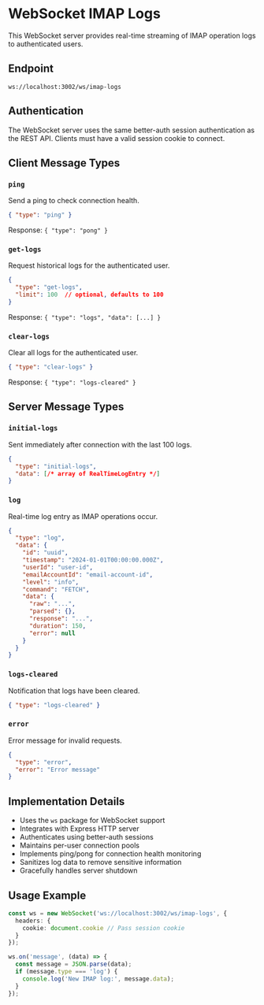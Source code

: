 # WebSocket IMAP Logs

This WebSocket server provides real-time streaming of IMAP operation logs to authenticated users.

## Endpoint

`ws://localhost:3002/ws/imap-logs`

## Authentication

The WebSocket server uses the same better-auth session authentication as the REST API. Clients must have a valid session cookie to connect.

## Client Message Types

### `ping`
Send a ping to check connection health.
```json
{ "type": "ping" }
```
Response: `{ "type": "pong" }`

### `get-logs`
Request historical logs for the authenticated user.
```json
{ 
  "type": "get-logs",
  "limit": 100  // optional, defaults to 100
}
```
Response: `{ "type": "logs", "data": [...] }`

### `clear-logs`
Clear all logs for the authenticated user.
```json
{ "type": "clear-logs" }
```
Response: `{ "type": "logs-cleared" }`

## Server Message Types

### `initial-logs`
Sent immediately after connection with the last 100 logs.
```json
{
  "type": "initial-logs",
  "data": [/* array of RealTimeLogEntry */]
}
```

### `log`
Real-time log entry as IMAP operations occur.
```json
{
  "type": "log",
  "data": {
    "id": "uuid",
    "timestamp": "2024-01-01T00:00:00.000Z",
    "userId": "user-id",
    "emailAccountId": "email-account-id",
    "level": "info",
    "command": "FETCH",
    "data": {
      "raw": "...",
      "parsed": {},
      "response": "...",
      "duration": 150,
      "error": null
    }
  }
}
```

### `logs-cleared`
Notification that logs have been cleared.
```json
{ "type": "logs-cleared" }
```

### `error`
Error message for invalid requests.
```json
{
  "type": "error",
  "error": "Error message"
}
```

## Implementation Details

- Uses the `ws` package for WebSocket support
- Integrates with Express HTTP server
- Authenticates using better-auth sessions
- Maintains per-user connection pools
- Implements ping/pong for connection health monitoring
- Sanitizes log data to remove sensitive information
- Gracefully handles server shutdown

## Usage Example

```typescript
const ws = new WebSocket('ws://localhost:3002/ws/imap-logs', {
  headers: {
    cookie: document.cookie // Pass session cookie
  }
});

ws.on('message', (data) => {
  const message = JSON.parse(data);
  if (message.type === 'log') {
    console.log('New IMAP log:', message.data);
  }
});
```